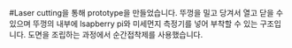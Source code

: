 <div>
<img width="800" scr="https://user-images.githubusercontent.com/50007485/58702131-e423ae00-83df-11e9-8a38-3b990de4229e.jpg">
</div>


#Laser cutting을 통해 prototype을 만들었습니다. 뚜껑을 밀고 당겨서 열고 닫을 수 있으며 뚜껑의 내부에 lsapberry pi와 미세먼지 측정기를 넣어 부착할 수 있는 구조입니다. 도면을 조립하는 과정에서 순간접착제를 사용했습니다.

